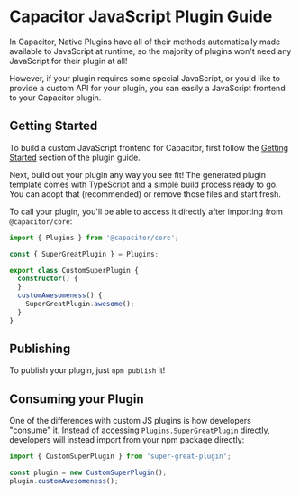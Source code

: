 # Capacitor JavaScript Plugin Guide

In Capacitor, Native Plugins have all of their methods automatically made available to JavaScript at runtime, so the majority of plugins won't need any JavaScript for their plugin at all!

However, if your plugin requires some special JavaScript, or you'd like to provide a custom API for your plugin, you can easily a JavaScript frontend to your Capacitor plugin.

## Getting Started

To build a custom JavaScript frontend for Capacitor, first follow the [Getting Started](./#getting-started) section of the plugin guide.

Next, build out your plugin any way you see fit! The generated plugin template comes with TypeScript and a simple build process ready to go. You can adopt that (recommended) or remove those files and start fresh.

To call your plugin, you'll be able to access it directly after importing from `@capacitor/core`:

```typescript
import { Plugins } from '@capacitor/core';

const { SuperGreatPlugin } = Plugins;

export class CustomSuperPlugin {
  constructor() {
  }
  customAwesomeness() {
    SuperGreatPlugin.awesome();
  }
}
```

## Publishing

To publish your plugin, just `npm publish` it!

## Consuming your Plugin

One of the differences with custom JS plugins is how developers "consume" it. Instead of accessing `Plugins.SuperGreatPlugin` directly, developers will instead import from your npm package directly:

```typescript
import { CustomSuperPlugin } from 'super-great-plugin';

const plugin = new CustomSuperPlugin();
plugin.customAwesomeness();
```
